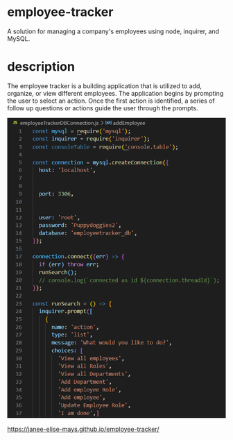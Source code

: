 # employee-tracker
A solution for managing a company's employees using node, inquirer, and MySQL.

# description
 The employee tracker is a building application that is utilized to add, organize, or view different employees. The application begins by prompting the user to select an action. Once the first action is identified, a series of follow up questions or actions guide the user through the prompts. 

 ![alt text](assets/screen-shot.jpg)

https://janee-elise-mays.github.io/employee-tracker/
